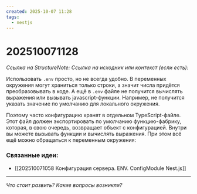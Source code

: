 ```yaml
---
created: 2025-10-07 11:28
tags:
  - nestjs
---
```

# 202510071128
*Ссылка на StructureNote:*
*Ссылка на исходник или контекст (если есть):* 

Использовать `.env` просто, но не всегда удобно. В переменных окружения могут храниться только строки, а значит числа придётся преобразовывать в коде. А ещё в `.env` файле не получится вычислять выражения или вызывать javascript-функции. Например, не получится указать значение по умолчанию для локального окружения.

Поэтому часто конфигурацию хранят в отдельном TypeScript-файле. Этот файл должен экспортировать по умолчанию функцию-фабрику, которая, в свою очередь, возвращает объект с конфигурацией. Внутри вы можете вызывать функции и вычислять выражения. При этом всё ещё можно обращаться к переменным окружения:
### Связанные идеи:
* [[202510071058 Конфигурация сервера. ENV. ConfigModule Nest.js]]
---

*Что стоит развить? Какие вопросы возникли?*
